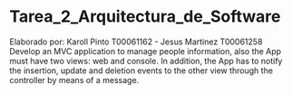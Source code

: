 # Tarea_2_Arquitectura_de_Software
Elaborado por: Karoll Pinto T00061162 - Jesus Martinez T00061258
Develop an MVC application to manage people information, also the App must have two views: web and console. In addition, the App has to notify the insertion, update and deletion events to the other view through the controller by means of a message. 
